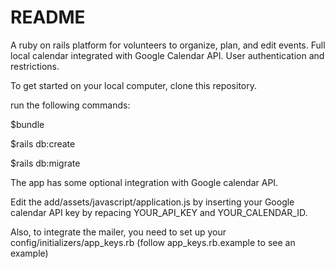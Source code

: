 # README

A ruby on rails platform for volunteers to organize, plan, and edit events. Full local calendar integrated with Google Calendar API. User authentication and restrictions.

To get started on your local computer, clone this repository.

run the following commands:

$bundle

$rails db:create

$rails db:migrate

The app has some optional integration with Google calendar API. 

Edit the add/assets/javascript/application.js by inserting your Google calendar API key by repacing YOUR_API_KEY
and YOUR_CALENDAR_ID.

Also, to integrate the mailer, you need to set up your config/initializers/app_keys.rb (follow app_keys.rb.example to see an example)


